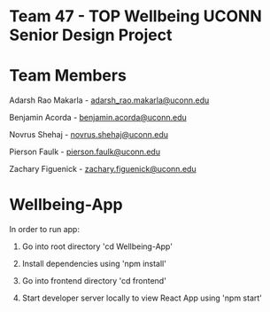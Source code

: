 # Team 47 - TOP Wellbeing UCONN Senior Design Project

# Team Members

Adarsh Rao Makarla - adarsh_rao.makarla@uconn.edu

Benjamin Acorda - benjamin.acorda@uconn.edu

Novrus Shehaj - novrus.shehaj@uconn.edu

Pierson Faulk - pierson.faulk@uconn.edu

Zachary Figuenick - zachary.figuenick@uconn.edu


# Wellbeing-App

In order to run app:

1. Go into root directory 'cd Wellbeing-App'

2. Install dependencies using 'npm install'

3. Go into frontend directory 'cd frontend'

4. Start developer server locally to view React App using 'npm start'
